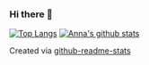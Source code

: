 ### Hi there 👋

[![Top Langs](https://github-readme-stats.vercel.app/api/top-langs/?username=annasmith370&theme=vue&count_private=true)]() [![Anna's github stats](https://github-readme-stats.vercel.app/api?username=annasmith370&hide=issues&count_private=true&theme=vue)]()


Created via [github-readme-stats](https://github.com/anuraghazra/github-readme-stats)
